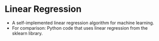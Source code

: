 # Linear Regression
 - A self-implemented linear regression algorithm for machine learning.
 - For comparison: Python code that uses linear regression from the sklearn library.
